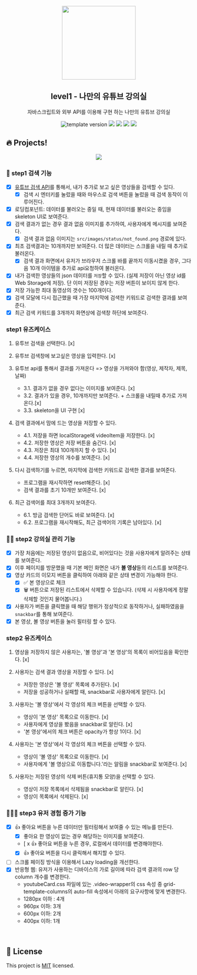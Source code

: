 <p align="middle" >
  <img width="200px;" src="./src/images/readme/laptop_with_youtube_logo.png"/>
</p>
<h2 align="middle">level1 - 나만의 유튜브 강의실</h2>
<p align="middle">자바스크립트와 외부 API를 이용해 구현 하는 나만의 유튜브 강의실</p>
<p align="middle">
  <img src="https://img.shields.io/badge/version-1.0.0-blue?style=flat-square" alt="template version"/>
  <img src="https://img.shields.io/badge/language-html-red.svg?style=flat-square"/>
  <img src="https://img.shields.io/badge/language-css-blue.svg?style=flat-square"/>
  <img src="https://img.shields.io/badge/language-js-yellow.svg?style=flat-square"/>
  <a href="https://github.com/daybrush/moveable/blob/master/LICENSE" target="_blank">
    <img src="https://img.shields.io/github/license/daybrush/moveable.svg?style=flat-square&label=license&color=08CE5D"/>
  </a>
</p>

## 🔥 Projects!

<p align="middle">
  <img src="./src/images/readme/youtube_classroom_preview.png">
</p>

### 🎯 step1 검색 기능

- [x] [유튜브 검색 API](https://developers.google.com/youtube/v3/getting-started?hl=ko)를 통해서, 내가 추가로 보고 싶은 영상들을 검색할 수 있다.
  - [x] 검색 시 엔터키를 눌렀을 때와 마우스로 검색 버튼을 눌렀을 때 검색 동작이 이루어진다.
- [x] 로딩컴포넌트: 데이터를 불러오는 중일 때, 현재 데이터를 불러오는 중임을 skeleton UI로 보여준다.
- [x] 검색 결과가 없는 경우 결과 없음 이미지를 추가하여, 사용자에게 메시지를 보여준다.
  - [x] 검색 결과 없음 이미지는 `src/images/status/not_found.png` 경로에 있다.
- [x] 최초 검색결과는 10개까지만 보여준다. 더 많은 데이터는 스크롤을 내릴 때 추가로 불러온다.
  - [x] 검색 결과 화면에서 유저가 브라우저 스크롤 바를 끝까지 이동시켰을 경우, 그다음 10개 아이템을 추가로 api요청하여 불러온다.
- [x] 내가 검색한 영상들의 json 데이터를 `저장`할 수 있다. (실제 저장이 아닌 영상 id를 Web Storage에 저장). 단 이미 저장된 경우는 저장 버튼이 보이지 않게 한다.
- [x] 저장 가능한 최대 동영상의 갯수는 100개이다.
- [x] 검색 모달에 다시 접근했을 때 가장 마지막에 검색한 키워드로 검색한 결과를 보여준다.
- [x] 최근 검색 키워드를 3개까지 화면상에 검색창 하단에 보여준다.

### step1 유즈케이스

1. 유투브 검색을 선택한다. [x]
2. 유투브 검색창에 보고싶은 영상을 입력한다. [x]
3. 유투브 api를 통해서 결과를 가져온다 => 영상을 가져와야 함(영상, 제작자, 제목, 날짜)

   - 3.1. 결과가 없을 경우 없다는 이미지를 보여준다. [x]
   - 3.2. 결과가 있을 경우, 10개까지만 보여준다. + 스크롤을 내릴때 추가로 가져온다.[x]
   - 3.3. skeleton을 UI 구현 [x]

4. 검색 결과에서 맘에 드는 영상을 저장할 수 있다.

   - 4.1. 저장을 하면 localStorage에 videoItem을 저장한다. [x]
   - 4.2. 저장한 영상은 저장 버튼을 숨긴다. [x]
   - 4.3. 저장은 최대 100개까지 할 수 있다. [x]
   - 4.4. 저장한 영상의 개수를 보여준다. [x]

5. 다시 검색하기를 누르면, 마지막에 검색한 키워드로 검색한 결과를 보여준다.

   - 프로그램을 재시작하면 reset해준다. [x]
   - 검색 결과를 초기 10개만 보여준다. [x]

6. 최근 검색어를 최대 3개까지 보여준다.

   - 6.1. 방금 검색한 단어도 바로 보여준다. [x]
   - 6.2. 프로그램을 재시작해도, 최근 검색어의 기록은 남아있다. [x]

### 🎯🎯 step2 강의실 관리 기능

- [x] 가장 처음에는 저장된 영상이 없음으로, 비어있다는 것을 사용자에게 알려주는 상태를 보여준다.
- [x] 이후 페이지를 방문했을 때 기본 메인 화면은 내가 **볼 영상**들의 리스트를 보여준다.
- [x] 영상 카드의 이모지 버튼을 클릭하여 아래와 같은 상태 변경이 가능해야 한다.
  - [x] ✅ 본 영상으로 체크
  - [x] 🗑️ 버튼으로 저장된 리스트에서 삭제할 수 있습니다. (삭제 시 사용자에게 정말 삭제할 것인지 물어봅니다.)
- [x] 사용자가 버튼을 클릭했을 때 해당 행위가 정상적으로 동작하거나, 실패하였음을 `snackbar`를 통해 보여준다.
- [x] 본 영상, 볼 영상 버튼을 눌러 필터링 할 수 있다.

### step2 유즈케이스

1. 영상을 저장하지 않은 사용자는, '볼 영상'과 '본 영상'의 목록이 비어있음을 확인한다. [x]
2. 사용자는 검색 결과 영상을 저장할 수 있다. [x]

   - 저장한 영상은 '볼 영상' 목록에 추가된다. [x]
   - 저장을 성공하거나 실패할 때, snackbar로 사용자에게 알린다. [x]

3. 사용자는 '볼 영상'에서 각 영상의 체크 버튼을 선택할 수 있다.

   - 영상이 '본 영상' 목록으로 이동한다. [x]
   - 사용자에게 영상을 봤음을 snackbar로 알린다. [x]
   - '본 영상'에서의 체크 버튼은 opacity가 항상 1이다. [x]

4. 사용자는 '본 영상'에서 각 영상의 체크 버튼을 선택할 수 있다.

   - 영상이 '볼 영상' 목록으로 이동한다. [x]
   - 사용자에게 '볼 영상으로 이동합니다.'라는 알림을 snackbar로 보여준다. [x]

5. 사용자는 저장된 영상의 삭제 버튼(휴지통 모양)을 선택할 수 있다.

   - 영상이 저장 목록에서 삭제됨을 snackbar로 알린다. [x]
   - 영상이 목록에서 삭제된다. [x]

### 🎯🎯🎯 step3 유저 경험 증가 기능

- [x] 👍 좋아요 버튼을 누른 데이터만 필터링해서 보여줄 수 있는 메뉴를 만든다.
  - [x] 좋아요 한 영상이 없는 경우 해당하는 이미지를 보여준다.
  - [ x 👍 좋아요 버튼을 누른 경우, 로컬에서 데이터를 변경해야한다.
  - [x] 👍 좋아요 버튼을 다시 클릭해서 해지할 수 있다.
- [ ] 스크롤 페이징 방식을 이용해서 Lazy loading을 개선한다.
- [x] 반응형 웹: 유저가 사용하는 디바이스의 가로 길이에 따라 검색 결과의 row 당 column 개수를 변경한다.
  - youtubeCard.css 파일에 있는 .video-wrapper의 css 속성 중 grid-template-columns의 auto-fill 속성에서 아래의 요구사항에 맞게 변경한다.
  - 1280px 이하 : 4개
  - 960px 이하: 3개
  - 600px 이하: 2개
  - 400px 이하: 1개

<br>

## 📝 License

This project is [MIT](https://github.com/woowacourse/javascript-youtube-classroom/blob/main/LICENSE) licensed.
